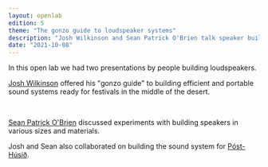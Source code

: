 ```yaml
---
layout: openlab
edition: 5
theme: "The gonzo guide to loudspeaker systems"
description: "Josh Wilkinson and Sean Patrick O'Brien talk speaker building."
date: "2021-10-08"
---
```

<script> import CaptionedImage from "../../components/Images/CaptionedImage.svelte" </script>
In this open lab we had two presentations by people building loudspeakers. 

<a href="http://joshuawilkinsonsd.com/" target="_blank">Josh Wilkinson</a> offered his "gonzo guide" to building efficient and portable sound systems ready for festivals in the middle of the desert.

<br>

<a href="http://instagram.com/foreverywhere" target="_blank">Sean Patrick O'Brien</a> discussed experiments with building speakers in various sizes and materials.

Josh and Sean also collaborated on building the sound system for <a href="https://www.facebook.com/the.post.house.venue/" target="_blank">Póst-Húsið</a>.

<br>

<CaptionedImage
  src="stock/openlab_5_roundtable.jpeg"
  alt="People sitting around a table. Young man holding a metalic prototype instrument made by a student. Linnstrument, computers, pedal, coffee mug and monochord prototype are among the things on the table."
  caption="Jack trying out a prototype by Hjalti Nordal Gunnarsson, a student of LHÍ. Photo by Esther."/>
